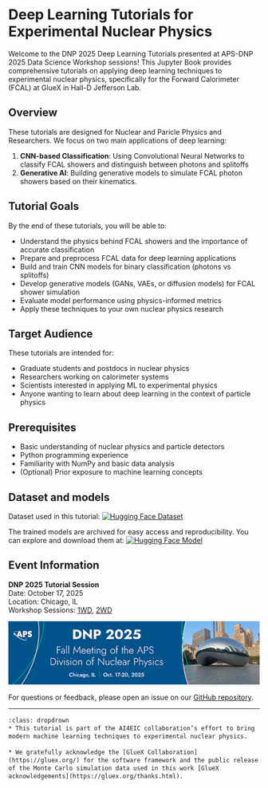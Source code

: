 # Deep Learning Tutorials for Experimental Nuclear Physics

Welcome to the DNP 2025 Deep Learning Tutorials presented at APS-DNP 2025 Data Science Workshop sessions! This Jupyter Book provides comprehensive tutorials on applying deep learning techniques to experimental nuclear physics, specifically for the Forward Calorimeter (FCAL) at GlueX in Hall-D Jefferson Lab.

## Overview

These tutorials are designed for Nuclear and Paricle Physics and Researchers. We focus on two main applications of deep learning:

1. **CNN-based Classification**: Using Convolutional Neural Networks to classify FCAL showers and distinguish between photons and splitoffs
2. **Generative AI**: Building generative models to simulate FCAL photon showers based on their kinematics.

## Tutorial Goals

By the end of these tutorials, you will be able to:

- Understand the physics behind FCAL showers and the importance of accurate classification
- Prepare and preprocess FCAL data for deep learning applications
- Build and train CNN models for binary classification (photons vs splitoffs)
- Develop generative models (GANs, VAEs, or diffusion models) for FCAL shower simulation
- Evaluate model performance using physics-informed metrics
- Apply these techniques to your own nuclear physics research

## Target Audience

These tutorials are intended for:
- Graduate students and postdocs in nuclear physics
- Researchers working on calorimeter systems
- Scientists interested in applying ML to experimental physics
- Anyone wanting to learn about deep learning in the context of particle physics

## Prerequisites

- Basic understanding of nuclear physics and particle detectors
- Python programming experience
- Familiarity with NumPy and basic data analysis
- (Optional) Prior exposure to machine learning concepts

## Dataset and models

Dataset used in this tutorial: [![Hugging Face Dataset](https://img.shields.io/badge/HuggingFace-Dataset-blue.svg?logo=huggingface)](https://huggingface.co/datasets/AI4EIC/DNP2025-tutorial)

The trained models are archived for easy access and reproducibility.
You can explore and download them at: [![Hugging Face Model](https://img.shields.io/badge/HuggingFace-Model-orange.svg?logo=huggingface)](https://huggingface.co/AI4EIC/DNP2025-tutorial)


## Event Information

**DNP 2025 Tutorial Session**  
Date: October 17, 2025  
Location: Chicago, IL  
Workshop Sessions: [1WD](https://schedule.aps.org/dnp/2025/events/1WD/2), [2WD](https://schedule.aps.org/dnp/2025/events/2WD/2)

![](images/dnp2025_header_aps.png)

For questions or feedback, please open an issue on our [GitHub repository](https://github.com/ai4eic/DNP2025-tutorials).

---


```{admonition} Authors Acknowledgements to GlueX
:class: dropdrown
* This tutorial is part of the AI4EIC collaboration’s effort to bring modern machine learning techniques to experimental nuclear physics.

* We gratefully acknowledge the [GlueX Collaboration](https://gluex.org/) for the software framework and the public release of the Monte Carlo simulation data used in this work [GlueX acknowledgements](https://gluex.org/thanks.html).
```

```{tableofcontents}
```